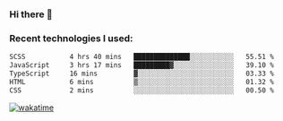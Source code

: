 ### Hi there 👋

### Recent technologies I used:
<!--START_SECTION:waka-->

```txt
SCSS           4 hrs 40 mins   ██████████████░░░░░░░░░░░   55.51 %
JavaScript     3 hrs 17 mins   █████████▓░░░░░░░░░░░░░░░   39.10 %
TypeScript     16 mins         ▓░░░░░░░░░░░░░░░░░░░░░░░░   03.33 %
HTML           6 mins          ▒░░░░░░░░░░░░░░░░░░░░░░░░   01.32 %
CSS            2 mins          ░░░░░░░░░░░░░░░░░░░░░░░░░   00.50 %
```

<!--END_SECTION:waka-->
[![wakatime](https://wakatime.com/badge/user/fe50d444-0cee-4d14-a0b3-b9e8509eb4d0.svg)](https://wakatime.com/@fe50d444-0cee-4d14-a0b3-b9e8509eb4d0)
